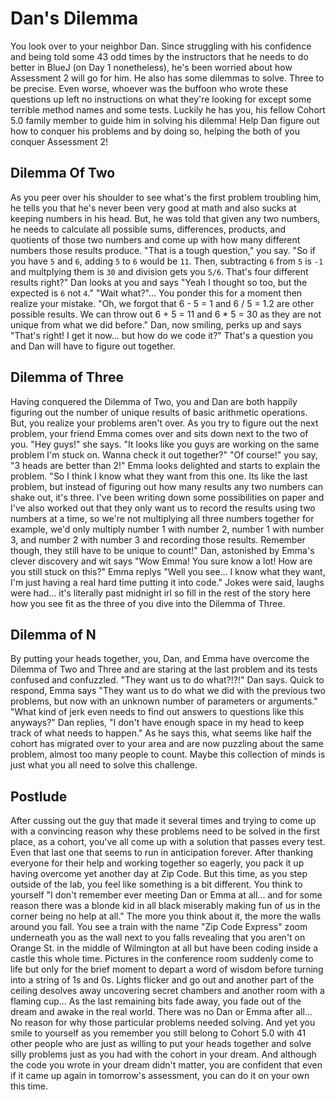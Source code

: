 # Dan's Dilemma

You look over to your neighbor Dan. Since struggling with his confidence and being told some 43 odd times by the instructors that he needs to do better in BlueJ (on Day 1 nonetheless), he's been worried about how Assessment 2 will go for him. He also has some dilemmas to solve. Three to be precise. Even worse, whoever was the buffoon who wrote these questions up left no instructions on what they're looking for except some terrible method names and some tests. Luckily he has you, his fellow Cohort 5.0 family member to guide him in solving his dilemma! Help Dan figure out how to conquer his problems and by doing so, helping the both of you conquer Assessment 2!

## Dilemma Of Two

As you peer over his shoulder to see what's the first problem troubling him, he tells you that he's never been very good at math and also sucks at keeping numbers in his head. But, he was told that given any two numbers, he needs to calculate all possible sums, differences, products, and quotients of those two numbers and come up with how many different numbers those results produce. "That is a tough question," you say. "So if you have `5` and `6`, adding `5` to `6` would be `11`. Then, subtracting `6` from `5` is `-1` and multplying them is `30` and division gets you `5/6`. That's four different results right?" Dan looks at you and says "Yeah I thought so too, but the expected is `6` not `4`." "Wait what?"... You ponder this for a moment then realize your mistake. "Oh, we forgot that 6 - 5 = 1 and 6 / 5 = 1.2 are other possible results. We can throw out 6 + 5 = 11 and 6 * 5 = 30 as they are not unique from what we did before." Dan, now smiling, perks up and says "That's right! I get it now... but how do we code it?" That's a question you and Dan will have to figure out together.

## Dilemma of Three

Having conquered the Dilemma of Two, you and Dan are both happily figuring out the number of unique results of basic arithmetic operations. But, you realize your problems aren't over. As you try to figure out the next problem, your friend Emma comes over and sits down next to the two of you. "Hey guys!" she says. "It looks like you guys are working on the same problem I'm stuck on. Wanna check it out together?" "Of course!" you say, "3 heads are better than 2!" Emma looks delighted and starts to explain the problem. "So I think I know what they want from this one. Its like the last problem, but instead of figuring out how many results any two numbers can shake out, it's three. I've been writing down some possibilities on paper and I've also worked out that they only want us to record the results using two numbers at a time, so we're not multiplying all three numbers together for example, we'd only multiply number 1 with number 2, number 1 with number 3, and number 2 with number 3 and recording those results. Remember though, they still have to be unique to count!" Dan, astonished by Emma's clever discovery and wit says "Wow Emma! You sure know a lot! How are you still stuck on this?" Emma replys "Well you see... I know what they want, I'm just having a real hard time putting it into code." Jokes were said, laughs were had... it's literally past midnight irl so fill in the rest of the story here how you see fit as the three of you dive into the Dilemma of Three.

## Dilemma of N

By putting your heads together, you, Dan, and Emma have overcome the Dilemma of Two and Three and are staring at the last problem and its tests confused and confuzzled. "They want us to do what?!?!" Dan says. Quick to respond, Emma says "They want us to do what we did with the previous two problems, but now with an unknown number of parameters or arguments." "What kind of jerk even needs to find out answers to questions like this anyways?" Dan replies, "I don't have enough space in my head to keep track of what needs to happen." As he says this, what seems like half the cohort has migrated over to your area and are now puzzling about the same problem, almost too many people to count. Maybe this collection of minds is just what you all need to solve this challenge.

## Postlude

After cussing out the guy that made it several times and trying to come up with a convincing reason why these problems need to be solved in the first place, as a cohort, you've all come up with a solution that passes every test. Even that last one that seems to run in anticipation forever. After thanking everyone for their help and working together so eagerly, you pack it up having overcome yet another day at Zip Code. But this time, as you step outside of the lab, you feel like something is a bit different. You think to yourself "I don't remember ever meeting Dan or Emma at all... and for some reason there was a blonde kid in all black miserably making fun of us in the corner being no help at all." The more you think about it, the more the walls around you fall. You see a train with the name "Zip Code Express" zoom underneath you as the wall next to you falls revealing that you aren't on Orange St. in the middle of Wilmington at all but have been coding inside a castle this whole time. Pictures in the conference room suddenly come to life but only for the brief moment to depart a word of wisdom before turning into a string of 1s and 0s. Lights flicker and go out and another part of the ceiling desolves away uncovering secret chambers and another room with a flaming cup... As the last remaining bits fade away, you fade out of the dream and awake in the real world. There was no Dan or Emma after all... No reason for why those particular problems needed solving. And yet you smile to yourself as you remember you still belong to Cohort 5.0 with 41 other people who are just as willing to put your heads together and solve silly problems just as you had with the cohort in your dream. And although the code you wrote in your dream didn't matter, you are confident that even if it came up again in tomorrow's assessment, you can do it on your own this time.
